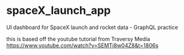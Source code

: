 # spaceX_launch_app
UI dashboard for SpaceX launch and rocket data - GraphQL practice

this is based off the youtube tutorial from Traversy Media
https://www.youtube.com/watch?v=SEMTj8w04Z8&t=1806s
